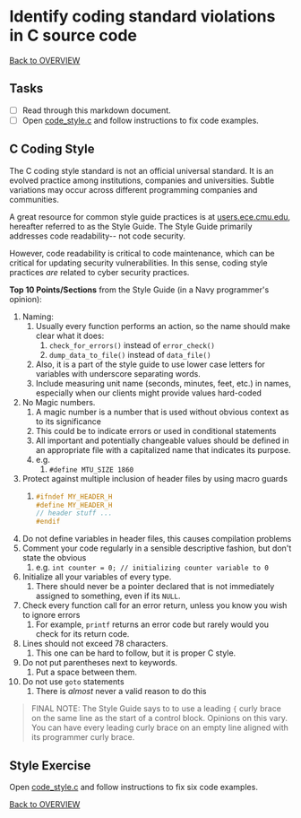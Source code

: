# Identify coding standard violations in C source code

[Back to OVERVIEW](../../README.md)

## Tasks
- [ ] Read through this markdown document.
- [ ] Open [code_style.c](./code_style.c) and follow instructions to fix code examples.

## C Coding Style
The C coding style standard is not an official universal standard. It is an evolved practice among institutions, companies and universities. Subtle variations may occur across different programming companies and communities.

A great resource for common style guide practices is at [users.ece.cmu.edu](https://users.ece.cmu.edu/~eno/coding/CCodingStandard.html), hereafter referred to as the Style Guide. The Style Guide primarily addresses code readability-- not code security.

However, code readability is critical to code maintenance, which can be critical for updating security vulnerabilities.  In this sense, coding style practices *are* related to cyber security practices.

**Top 10 Points/Sections** from the Style Guide (in a Navy programmer's opinion):

1. Naming:
   1. Usually every function performs an action, so the name should make clear what it does:
      1. `check_for_errors()` instead of `error_check()`
      2. `dump_data_to_file()` instead of `data_file()`
   2. Also, it is a part of the style guide to use lower case letters for variables with underscore separating words.
   3. Include measuring unit name (seconds, minutes, feet, etc.) in names, especially when our clients might provide values hard-coded
2. No Magic numbers.
   1. A magic number is a number that is used without obvious context as to its significance
   2. This could be to indicate errors or used in conditional statements
   3. All important and potentially changeable values should be defined in an appropriate file with a capitalized name that indicates its purpose.
   4. e.g.
      1. `#define MTU_SIZE 1860`
3. Protect against multiple inclusion of header files by using macro guards
   1. ```c
      #ifndef MY_HEADER_H
      #define MY_HEADER_H
      // header stuff ...
      #endif
      ```
4. Do not define variables in header files, this causes compilation problems
5. Comment your code regularly in a sensible descriptive fashion, but don't state the obvious
   1.  e.g. `int counter = 0; // initializing counter variable to 0`
6. Initialize all your variables of every type.
   1. There should never be a pointer declared that is not immediately assigned to something, even if its `NULL`.
7. Check every function call for an error return, unless you know you wish to ignore errors
   1. For example, `printf` returns an error code but rarely would you check for its return code.
8. Lines should not exceed 78 characters.
   1. This one can be hard to follow, but it is proper C style.
9.  Do not put parentheses next to keywords.
    1.  Put a space between them.
10. Do not use `goto` statements
    1.  There is *almost* never a valid reason to do this

> FINAL NOTE:  The Style Guide says to to use a leading `{` curly brace on the same line as the start of a control block.  Opinions on this vary.  You can have every leading curly brace on an empty line aligned with its programmer curly brace.

## Style Exercise
Open [code_style.c](./code_style.c) and follow instructions to fix six code examples.

[Back to OVERVIEW](../../README.md)
